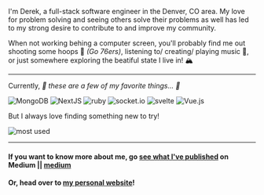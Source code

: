 
I'm Derek, a full-stack software engineer in the Denver, CO area. My love for problem solving and seeing others solve their problems as well has led to my strong desire to contribute to and improve my community.

When not working behing a computer screen, you'll probably find me out shooting some hoops 🏀 _(Go 76ers)_, listening to/ creating/ playing music 🎼, or just somewhere exploring the beatiful state I live in! 🏔️

---

Currently, _🎵 these are a few of my favorite things... 🎵_

![MongoDB](https://img.shields.io/badge/MongoDB-%234ea94b.svg?style=for-the-badge&logo=mongodb&logoColor=white)
![NextJS](https://img.shields.io/badge/next.js-000000?style=for-the-badge&logo=nextdotjs&logoColor=white)
![ruby](https://img.shields.io/badge/Ruby-CC342D?style=for-the-badge&logo=ruby&logoColor=white_)
![socket.io](https://img.shields.io/badge/Socket.io-010101?&style=for-the-badge&logo=Socket.io&logoColor=white)
![svelte](https://img.shields.io/badge/Svelte-4A4A55?style=for-the-badge&logo=svelte&logoColor=FF3E00)
![Vue.js](https://img.shields.io/badge/vuejs-%2335495e.svg?style=for-the-badge&logo=vuedotjs&logoColor=%234FC08D)

But I always love finding something new to try!

![most used](https://github-readme-stats.vercel.app/api/top-langs/?username=3derekmason)

---

#### If you want to know more about me, go [see what I've published](https://medium.com/@derekmason) on Medium || [medium](https://img.shields.io/badge/Medium-12100E?style=for-the-badge&logo=medium&logoColor=white)

#### Or, head over to [my personal website](https://www.derekmason.dev)!

